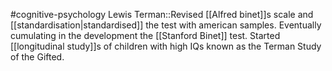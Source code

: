#cognitive-psychology 
Lewis Terman::Revised [[Alfred binet]]s scale and [[standardisation|standardised]] the test with american samples. Eventually cumulating in the development the [[Stanford Binet]] test. Started [[longitudinal study]]s of children with high IQs known as the Terman Study of the Gifted.
<!--SR:!2024-04-12,2,190-->